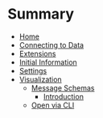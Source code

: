 # Summary

- [Home](./home.md)
- [Connecting to Data](connecting-to-data.md)
- [Extensions](./extensions.md)
- [Initial Information](./initial-information.md)
- [Settings](./settings.md)
- [Visualization]()
  - [Message Schemas]()
    - [Introduction](./visualization-message-schemas-introduction.md)
  - [Open via CLI](./visualization-open-via-cli.md)